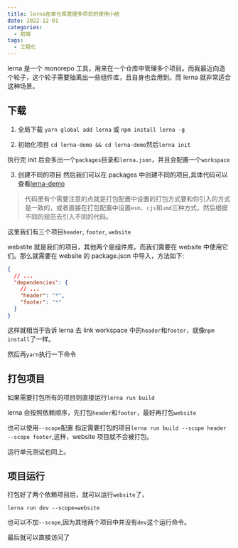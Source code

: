 ```yaml
---
title: lerna在单仓库管理多项目的使用小结
date: 2022-12-01
categories:
  - 前端
tags:
  - 工程化
---
```


lerna 是一个 monorepo 工具，用来在一个仓库中管理多个项目。而我最近向造个轮子，这个轮子需要抽离出一些组件库，且自身也会用到。而 lerna 就非常适合这种场景。

## 下载

1. 全局下载 `yarn global add lerna` 或 `npm install lerna -g`

2. 初始化项目 `cd lerna-demo && cd lerna-demo`然后`lerna init`

执行完 init 后会多出一个`packages`目录和`lerna.json`，并且会配置一个`workspace`

3. 创建不同的项目
   然后我们可以在 packages 中创建不同的项目,具体代码可以查看[lerna-demo](https://github.com/SaebaRyoo/Demos/tree/main/lerna-demo/packages)

> 代码里有个需要注意的点就是打包配置中设置的打包方式要和你引入的方式是一致的，或者直接在打包配置中设置`esm`、`cjs`和`umd`三种方式，然后根据不同的规范去引入不同的代码。

这里我们有三个项目`header`, `footer`, `website`

webstite 就是我们的项目，其他两个是组件库。而我们需要在 website 中使用它们。那么就需要在 website 的 package.json 中导入，方法如下:

```json
{
  // ...
  "dependencies": {
    // ...
    "header": "*",
    "footer": "*"
  }
}
```

这样就相当于告诉 lerna 去 link workspace 中的`header`和`footer`，就像`npm install`了一样。

然后再`yarn`执行一下命令

## 打包项目

如果需要打包所有的项目则直接运行`lerna run build`

lerna 会按照依赖顺序，先打包`header`和`footer`，最好再打包`website`

也可以使用`--scope`配置 指定需要打包的项目`lerna run build --scope header --scope footer`,这样，website 项目就不会被打包。

运行单元测试也同上。

## 项目运行

打包好了两个依赖项目后，就可以运行`website`了，

`lerna run dev --scope=website`

也可以不加`--scope`,因为其他两个项目中并没有`dev`这个运行命令。

最后就可以直接访问了
